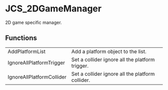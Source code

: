 # JCS_2DGameManager

2D game specific manager.


## Functions

<table>
  <tr>
    <td>AddPlatformList</td>
    <td>Add a platform object to the list.</td>
  </tr>
  <tr>
    <td>IgnoreAllPlatformTrigger</td>
    <td>Set a collider ignore all the platform trigger.</td>
  </tr>
  <tr>
    <td>IgnoreAllPlatformCollider</td>
    <td>Set a collider ignore all the platform collider.</td>
  </tr>
</table>
